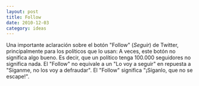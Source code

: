 ```yaml
---
layout: post
title: Follow
date: 2010-12-03
category: ideas
---
```


Una importante aclaración sobre el botón "Follow" (*Seguir*) de
Twitter, principalmente para los políticos que lo usan: A veces, este
botón no significa algo bueno. Es decir, que un político tenga 100.000
seguidores no significa nada. El "Follow" no equivale a un "Lo voy a
seguir" en repuesta a "Síganme, no los voy a defraudar". El "Follow"
significa "¡Síganlo, que no se escape!".
